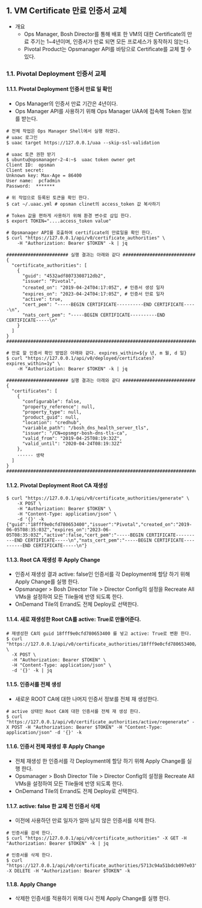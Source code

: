 
## 1. VM Certificate 만료 인증서 교체
- 개요
	- Ops Manager, Bosh Director를 통해 배포 한 VM의 대한 Certificate의 만료 주기는 1~4년이며, 인증서가 만료 되면 모든 프로세스가 동작하지 않는다.
	- Pivotal Product는 Opsmanager API를 바탕으로 Certificate를 교체 할 수 있다.

### 1.1. Pivotal Deployment 인증서 교체

#### 1.1.1. Pivotal Deployment 인증서 만료 일 확인

- Ops Manager의 인증서 만료 기간은 4년이다.
- Ops Manager API를 사용하기 위해 Ops Manager UAA에 접속해 Token 정보를 받는다.
```
# 전체 작업은 Ops Manager Shell에서 실행 하였다.
# uaac 로그인
$ uaac target https://127.0.0.1/uaa --skip-ssl-validation

# uaac 토큰 권한 받기
$ ubuntu@opsmanager-2-4:~$  uaac token owner get
Client ID:  opsman
Client secret:
Unknown key: Max-Age = 86400
User name:  pcfadmin
Password:  *******

# 위 작업으로 등록된 토큰을 확인 한다.
$ cat ~/.uaac.yml # opsman clinet의 access_token 값 복사하기

# Token 값을 편하게 사용하기 위해 환경 변수로 삽입 한다.
$ export TOKEN="....access_token value"

# Opsmanager API를 호출하여 certificate의 만료일을 확인 한다.
$ curl "https://127.0.0.1/api/v0/certificate_authorities" \
    -H "Authorization: Bearer $TOKEN" -k | jq

####################### 실행 결과는 아래와 같다 ###########################
{
  "certificate_authorities": [
    {
      "guid": "4532adf8073308712db2",
      "issuer": "Pivotal",
      "created_on": "2019-04-24T04:17:05Z", # 인증서 생성 일자
      "expires_on": "2023-04-24T04:17:05Z", # 인증서 만료 일자
      "active": true,
      "cert_pem": "-----BEGIN CERTIFICATE----------END CERTIFICATE-----\n",
      "nats_cert_pem": "-----BEGIN CERTIFICATE----------END CERTIFICATE-----\n"
    }
  ]
}
#######################################################################

# 만료 할 인증서 확인 방법은 아래와 같다. expires_within=${y 년, m 월, d 일}
$ curl "https://127.0.0.1/api/v0/deployed/certificates?expires_within=1y" \ 
    -H "Authorization: Bearer $TOKEN" -k | jq

####################### 실행 결과는 아래와 같다 ###########################
{
  "certificates": [
    {
      "configurable": false,
      "property_reference": null,
      "property_type": null,
      "product_guid": null,
      "location": "credhub",
      "variable_path": "/bosh_dns_health_server_tls",
      "issuer": "/CN=opsmgr-bosh-dns-tls-ca",
      "valid_from": "2019-04-25T08:19:32Z",
      "valid_until": "2020-04-24T08:19:32Z"
    },
    ······ 생략
  ]
}
#######################################################################
```

#### 1.1.2. Pivotal Deployment Root CA 재생성
```
$ curl "https://127.0.0.1/api/v0/certificate_authorities/generate" \
    -X POST \
    -H "Authorization: Bearer $TOKEN" \
    -H "Content-Type: application/json" \
    -d '{}' -k
{"guid":"18fff9e0cfd780653400","issuer":"Pivotal","created_on":"2019-06-05T08:35:03Z","expires_on":"2023-06-05T08:35:03Z","active":false,"cert_pem":"-----BEGIN CERTIFICATE----------END CERTIFICATE-----\n","nats_cert_pem":"-----BEGIN CERTIFICATE----------END CERTIFICATE-----\n"}
```
#### 1.1.3. Root CA 재생성 후 Apply Change

- 인증서 재생성 결과 active: false인 인증서를 각 Deployment에 할당 하기 위해 Apply Change를 실행 한다.
- Opsmanager > Bosh Director Tile > Director Config의 설정을 Recreate All VMs을 설정하여 모든 Tile들에 반영 되도록 한다.
-  OnDemand Tile의 Errand도 전체 Deploy로 선택한다.

#### 1.1.4. 새로 재생성한 Root CA를 active: True로 만들어준다.
```
# 재생성한 CA의 guid 18fff9e0cfd780653400 를 넣고 active: True로 변환 한다.
$ curl "https://127.0.0.1/api/v0/certificate_authorities/18fff9e0cfd780653400/activate" \
  -X POST \
  -H "Authorization: Bearer $TOKEN" \
  -H "Content-Type: application/json" \
  -d '{}' -k | jq
```

#### 1.1.5. 인증서를 전체 생성
- 새로운 ROOT CA에 대한 나머지 인증서 정보를 전체 재 생성한다.
```
# active 상태인 Root CA에 대한 인증서를 전체 재 생성 한다.
$ curl "https://127.0.0.1/api/v0/certificate_authorities/active/regenerate" -X POST -H "Authorization: Bearer $TOKEN" -H "Content-Type: application/json" -d '{}' -k
```

#### 1.1.6. 인증서 전체 재생성 후 Apply Change

- 전체 재생성 한 인증서를 각 Deployment에 할당 하기 위해 Apply Change를 실행 한다.
- Opsmanager > Bosh Director Tile > Director Config의 설정을 Recreate All VMs을 설정하여 모든 Tile들에 반영 되도록 한다.
-  OnDemand Tile의 Errand도 전체 Deploy로 선택한다.

#### 1.1.7.  active: false 한 교체 전 인증서 삭제
- 이전에 사용하던 만료 일자가 얼마 남지 않은 인증서를 삭제 한다.
```
# 인증서를 검색 한다.
$ curl "https://127.0.0.1/api/v0/certificate_authorities" -X GET -H "Authorization: Bearer $TOKEN" -k | jq

# 인증서를 삭제 한다.
$ curl "https://127.0.0.1/api/v0/certificate_authorities/5713c94a51bdcb097e03" -X DELETE -H "Authorization: Bearer $TOKEN" -k
```

#### 1.1.8.  Apply Change
- 삭제한 인증서를 적용하기 위해 다시 전체 Apply Change를 실행 한다.
